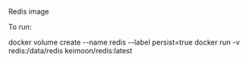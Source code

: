 Redis image

To run:

docker volume create --name redis --label persist=true
docker run -v redis:/data/redis keimoon/redis:latest
